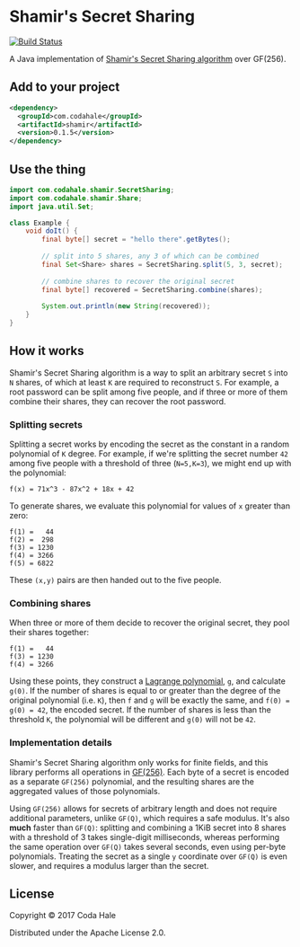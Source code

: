 # Shamir's Secret Sharing

[![Build Status](https://secure.travis-ci.org/codahale/shamir.svg)](http://travis-ci.org/codahale/shamir)

A Java implementation of [Shamir's Secret Sharing
algorithm](http://en.wikipedia.org/wiki/Shamir's_Secret_Sharing) over GF(256).

## Add to your project

```xml
<dependency>
  <groupId>com.codahale</groupId>
  <artifactId>shamir</artifactId>
  <version>0.1.5</version>
</dependency>
```

## Use the thing

```java
import com.codahale.shamir.SecretSharing;
import com.codahale.shamir.Share;
import java.util.Set;

class Example {
    void doIt() {
        final byte[] secret = "hello there".getBytes();
       
        // split into 5 shares, any 3 of which can be combined
        final Set<Share> shares = SecretSharing.split(5, 3, secret);
       
        // combine shares to recover the original secret
        final byte[] recovered = SecretSharing.combine(shares);
        
        System.out.println(new String(recovered));
    } 
}
```

## How it works

Shamir's Secret Sharing algorithm is a way to split an arbitrary secret `S` into `N` shares, of
which at least `K` are required to reconstruct `S`. For example, a root password can be split among
five people, and if three or more of them combine their shares, they can recover the root password.

### Splitting secrets

Splitting a secret works by encoding the secret as the constant in a random polynomial of `K`
degree. For example, if we're splitting the secret number `42` among five people with a threshold of
three (`N=5,K=3`), we might end up with the polynomial:

```
f(x) = 71x^3 - 87x^2 + 18x + 42
```

To generate shares, we evaluate this polynomial for values of `x` greater than zero:

```
f(1) =   44
f(2) =  298
f(3) = 1230
f(4) = 3266
f(5) = 6822
```

These `(x,y)` pairs are then handed out to the five people. 

### Combining shares

When three or more of them decide to recover the original secret, they pool their shares together:

```
f(1) =   44
f(3) = 1230
f(4) = 3266
```

Using these points, they construct a [Lagrange
polynomial](https://en.wikipedia.org/wiki/Lagrange_polynomial), `g`, and calculate `g(0)`. If the
number of shares is equal to or greater than the degree of the original polynomial (i.e. `K`), then
`f` and `g` will be exactly the same, and `f(0) = g(0) = 42`, the encoded secret. If the number of
shares is less than the threshold `K`, the polynomial will be different and `g(0)` will not be `42`.

### Implementation details

Shamir's Secret Sharing algorithm only works for finite fields, and this library performs all
operations in [GF(256)](http://www.cs.utsa.edu/~wagner/laws/FFM.html). Each byte of a secret is
encoded as a separate `GF(256)` polynomial, and the resulting shares are the aggregated values of
those polynomials.

Using `GF(256)` allows for secrets of arbitrary length and does not require additional parameters,
unlike `GF(Q)`, which requires a safe modulus. It's also **much** faster than `GF(Q)`: splitting and
combining a 1KiB secret into 8 shares with a threshold of 3 takes single-digit milliseconds, whereas
performing the same operation over `GF(Q)` takes several seconds, even using per-byte polynomials.
Treating the secret as a single `y` coordinate over `GF(Q)` is even slower, and requires a modulus
larger than the secret.

## License

Copyright © 2017 Coda Hale

Distributed under the Apache License 2.0.
